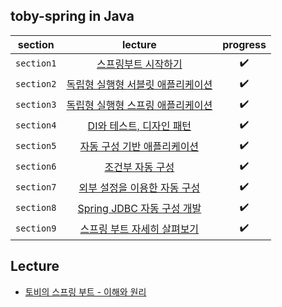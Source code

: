## toby-spring in Java
<div align=center> 
    
| section | lecture | progress |
|:---:|:---:|:---:| 
| `section1` |[스프링부트 시작하기](https://github.com/WooJinDeve/toby-spring-java/tree/main/hello) | ✔️ |
| `section2` |[독립형 실행형 서블릿 애플리케이션](https://github.com/WooJinDeve/toby-spring-java/tree/main/spring-container) | ✔️ |
| `section3` |[독립형 실행형 스프링 애플리케이션](https://github.com/WooJinDeve/toby-spring-java/tree/main/spring-container) | ✔️ |
| `section4` |[DI와 테스트, 디자인 패턴](https://github.com/WooJinDeve/toby-spring-java/tree/main/di-test) | ✔️ |
| `section5` |[자동 구성 기반 애플리케이션](https://github.com/WooJinDeve/toby-spring-java/tree/main/auto-configuration) | ✔️ |
| `section6` |[조건부 자동 구성](https://github.com/WooJinDeve/toby-spring-java/tree/main/conditional) | ✔️ |
| `section7` |[외부 설정을 이용한 자동 구성](https://github.com/WooJinDeve/toby-spring-java/tree/main/auto-environment) | ✔️ |
| `section8` |[Spring JDBC 자동 구성 개발](https://github.com/WooJinDeve/toby-spring-java/tree/main/data-source) | ✔️ |
| `section9` |[스프링 부트 자세히 살펴보기](https://github.com/WooJinDeve/toby-spring-java/tree/main/spring-boot-apply) | ✔️ |



</div>

## Lecture
- [토비의 스프링 부트 - 이해와 원리](https://www.inflearn.com/course/%ED%86%A0%EB%B9%84-%EC%8A%A4%ED%94%84%EB%A7%81%EB%B6%80%ED%8A%B8-%EC%9D%B4%ED%95%B4%EC%99%80%EC%9B%90%EB%A6%AC)
